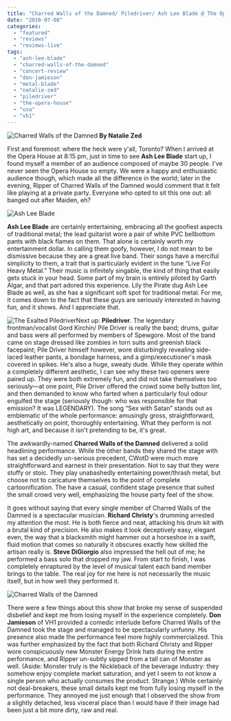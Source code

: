 ```yaml
---
title: "Charred Walls of the Damned/ Piledriver/ Ash Lee Blade @ The Opera House, Toronto ON July 4, 2010"
date: "2010-07-08"
categories: 
  - "featured"
  - "reviews"
  - "reviews-live"
tags: 
  - "ash-lee-blade"
  - "charred-walls-of-the-damned"
  - "concert-review"
  - "don-jamieson"
  - "metal-blade"
  - "natalie-zed"
  - "piledriver"
  - "the-opera-house"
  - "usa"
  - "vh1"
---
```


![Charred Walls of the Damned](http://www.hellbound.ca/wp-content/uploads/2010/07/IMG_1563.jpg "Charred Walls of the Damned") **By Natalie Zed**

First and foremost: where the heck were y'all, Toronto? When I arrived at the Opera House at 8:15 pm, just in time to see **Ash Lee Blade** start up, I found myself a member of an audience composed of maybe 30 people. I've never seen the Opera House so empty. We were a happy and enthusiastic audience though, which made all the difference in the world; later in the evening, Ripper of Charred Walls of the Damned would comment that it felt like playing at a private party. Everyone who opted to sit this one out: all banged out after Maiden, eh?

![Ash Lee Blade](http://www.hellbound.ca/wp-content/uploads/2010/07/IMG_1545.jpg "Ash Lee Blade")

**Ash Lee Blade** are certainly entertaining, embracing all the goofiest aspects of traditional metal; the lead guitarist wore a pair of white PVC bellbottom pants with black flames on them. That alone is certainly worth my entertainment dollar. In calling them goofy, however, I do not mean to be dismissive because they are a great live band. Their songs have a merciful simplicity to them, a trait that is particularly evident in the tune “Live For Heavy Metal.” Their music is infinitely singable, the kind of thing that easily gets stuck in your head. Some part of my brain is entirely piloted by Garth Algar, and that part adored this experience. Lily the Pirate dug Ash Lee Blade as well, as she has a significant soft spot for traditional metal. For me, it comes down to the fact that these guys are seriously interested in having fun, and it shows. And I appreciate that.

![The Exalted Piledriver](http://www.hellbound.ca/wp-content/uploads/2010/07/IMG_1555.jpg "The Exalted Piledriver")Next up: **Piledriver**. The legendary frontman/vocalist Gord Kirchin/ Pile Driver is really the band; drums, guitar and bass were all performed by members of Spewgore. Most of the band came on stage dressed like zombies in torn suits and greenish black facepaint; Pile Driver himself however, wore disturbingly revealing side-laced leather pants, a bondage harness, and a gimp/executioner's mask covered in spikes. He's also a huge, sweaty dude. While they operate within a completely different aesthetic, I can see why these two openers were paired up. They were both extremely fun, and did not take themselves too seriously—at one point, Pile Driver offered the crowd some belly button lint, and then demanded to know who farted when a particularly foul odour engulfed the stage (seriously though: who was responsible for that emission? It was LEGENDARY). The song “Sex with Satan” stands out as emblematic of the whole performance: amusingly gross, straightforward, aesthetically on point, thoroughly entertaining. What they perform is not high art, and because it isn't pretending to be, it's great.

The awkwardly-named **Charred Walls of the Damned** delivered a solid headlining performance. While the other bands they shared the stage with has set a decidedly un-serious precedent, CWotD were much more straightforward and earnest in their presentation. Not to say that they were stuffy or stoic. They play unabashedly entertaining power/thrash metal, but choose not to caricature themselves to the point of complete cartoonification. The have a casual, confident stage presence that suited the small crowd very well, emphasizing the house party feel of the show.

It goes without saying that every single member of Charred Walls of the Damned is a spectacular musician. **Richard Christy**'s drumming arrested my attention the most. He is both fierce and neat, attacking his drum kit with a brutal kind of precision. He also makes it look deceptively easy, elegant even, the way that a blacksmith might hammer out a horseshoe in a swift, fluid motion that comes so naturally it obscures exactly how skilled the artisan really is. **Steve DiGiorgio** also impressed the hell out of me; he performed a bass solo that dropped my jaw. From start to finish, I was completely enraptured by the level of musical talent each band member brings to the table. The real joy for me here is not necessarily the music itself, but in how well they performed it.

![Charred Walls of the Damned](http://www.hellbound.ca/wp-content/uploads/2010/07/IMG_1570.jpg "Charred Walls of the Damned")

There were a few things about this show that broke my sense of suspended disbelief and kept me from losing myself in the experience completely. **Don Jamieson** of VH1 provided a comedic interlude before Charred Walls of the Damned took the stage and managed to be spectacularly unfunny. His presence also made the performance feel more highly commercialized. This was further emphasized by the fact that both Richard Christy and Ripper wore conspicuously new Monster Energy Drink hats during the entire performance, and Ripper un-subtly sipped from a tall can of Monster as well. (Aside: Monster truly is the Nickleback of the beverage industry: they somehow enjoy complete market saturation, and yet I seem to not know a single person who actually consumes the product. Strange.) While certainly not deal-breakers, these small details kept me from fully losing myself in the performance. They annoyed me just enough that I observed the show from a slightly detached, less visceral place than I would have if their image had been just a bit more dirty, raw and real.
